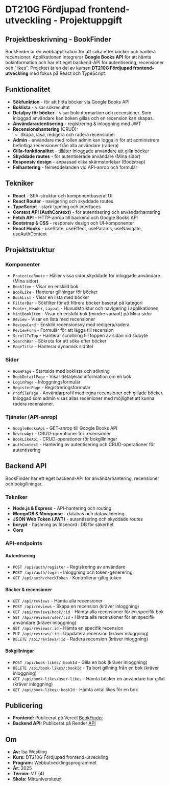 # DT210G Fördjupad frontend-utveckling - Projektuppgift
## Projektbeskrivning - BookFinder
BookFinder är en webbapplikation för att söka efter böcker och hantera recensioner. Applikationen integrerar **Google Books API** för att hämta bokinformation och har ett eget backend-API för autentisering, recensioner och "likes". Projektet är en del av kursen **DT210G Fördjupad frontend-utveckling** med fokus på React och TypeScript.

## Funktionalitet
- **Sökfunktion** - för att hitta böcker via Google Books API
- **Boklista** - visar sökresultat
- **Detaljvy för böcker** - visar bokinformartion och recensioner. Som inloggad användare kan boken gillas och en recension kan skapas.
- **Användarautentisering** - registrering & inloggning med JWT
- **Recensionshantering** (CRUD):
  - Skapa, läsa, redigera och radera recensioner
- **Admin** - användare med rollen admin kan logga in för att administrera befintliga recensioner från alla användare (radera)
- **Gilla-funktionalitet** - tillåter inloggade användare att gilla böcker
- **Skyddade routes** - för autentiserade användare (Mina sidor)
- **Responsiv design** - anpassad olika skärmstorlekar (Bootstrap)
- **Felhantering** - felmeddelanden vid API-anrop och formulär

## Tekniker
- **React** - SPA-struktur och komponentbaserat UI
- **React Router** - navigering och skyddade routes
- **TypeScript** - stark typning och interfaces
- **Context API (AuthContext)** - för autentisering och användarhantering
- **Fetch API** - HTTP-anrop till backend och Google Books API
- **Bootstrap & CSS** - responsiv design och UI-komponenter
- **React Hooks** - useState, useEffect, useParams, useNavigate, useAuthContext

## Projektstruktur
### **Komponenter**
- `ProtectedRoute` - Håller vissa sidor skyddade för inloggade användare (Mina sidor)
- `BookItem` - Visar en enskild bok
- `BookLike` - Hanterar gillningar för böcker
- `BookList` - Visar en lista med böcker
- `FilterBar` - Sökfilter för att filtrera böcker baserat på kategori
- `Footer`, `Header`, `Layout` - Huvudstruktur och navigering i applikationen
- `MiniBookItem` - Visar en enskild bok (mindre variant) på Mina sidor
- `Review` - Visar en lista med recensioner
- `ReviewCard` - Enskild recensionsvy med redigera/radera
- `ReviewForm` - Formulär för att lägga till recension
- `ScrollToTop` - Hanterar scrollning till toppen av sidan vid sidbyte
- `SearchBar` - Sökruta för att söka efter böcker
- `PageTitle` - Hanterar dynamisk sidtitel

### **Sidor**
- `HomePage` - Startsida med boklista och sökning
- `BookDetailPage` - Visar detaljerad information om en bok
- `LoginPage` - Inloggningsformulär
- `RegisterPage` - Registreringsformulär
- `ProfilePage` - Användarprofil med egna recensioner och gillade böcker. Inloggad som admin visas allas recenioner med möjlighet att kunna radera recensioner.

### **Tjänster (API-anrop)**
- `GoogleBooksApi` - GET-anrop till Google Books API
- `ReviewApi` - CRUD-operationer för recensioner
- `BookLikeApi` - CRUD-operationer för bokgillningar
- `AuthContext` - Hantering av autentisering och CRUD-operationer för autentisering

## Backend API
BookFinder har ett eget backend-API för användarhantering, recensioner och bokgillningar.

### Tekniker
- **Node.js & Express** - API-hantering och routing
- **MongoDB & Mongoose** - databas och datavalidering
- **JSON Web Token (JWT)** - autentisering och skyddade routes
- **bcrypt** - hashning av lösenord i DB för säkerhet
- **Cors**

### API-endpoints
#### **Autentisering**
- `POST /api/auth/register` - Registrering av användare
- `POST /api/auth/login` - Inloggning och token-generering
- `GET /api/auth/checkToken` - Kontrollerar giltig token

#### **Böcker & recensioner**
- `GET /api/reviews` - Hämta alla recensioner
- `POST /api/reviews` - Skapa en recension (kräver inloggning)
- `GET /api/reviews/book/:id` - Hämta alla recensioner för en specifik bok
- `GET /api/reviews/user/:id` - Hämta alla recensioner för en specifik användare (kräver inloggning)
- `GET /api/reviews/:id` - Hämta en specifik recension
- `PUT /api/reviews/:id` - Uppdatera recension (kräver inloggning)
- `DELETE /api/reviews/:id` - Radera recension (kräver inloggning)

#### **Bokgillningar**
- `POST /api/book-likes/:bookId` - Gilla en bok (kräver inloggning)
- `DELETE /api/book-likes/:bookId` - Ta bort gillning från en bok (kräver inloggning)
- `GET /api/book-likes/user-likes` - Hämta böcker en användare har gillat (kräver inloggning)
- `GET /api/book-likes/:bookId` - Hämta antal likes för en bok

## Publicering
- **Frontend:** Publicerat på Vercel [BookFinder](https://iswe2301-bookfinder.vercel.app/)
- **Backend API:** Publicerat på Render [API](https://fordjupad-frontend-projekt-api.onrender.com/)

## Om
- **Av:** Isa Westling
- **Kurs:** DT210G Fördjupad frontend-utveckling  
- **Program:** Webbutvecklingsprogrammet  
- **År:** 2025  
- **Termin:** VT (4)
- **Skola:** Mittuniversitetet